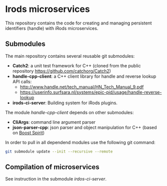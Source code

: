 # Irods microservices

This repository contains the code for creating and managing persistent
identifiers (handle) with iRods microservices.

## Submodules
The main repository contains several reusable git submodules:
* **Catch2**: a unit test framework for C++
  (cloned from the public repository https://github.com/catchorg/Catch2)
* **handle-cpp-client**: a C++ client library for handle and reverse
  lookup API calls:
  * http://www.handle.net/tech_manual/HN_Tech_Manual_9.pdf
  * https://userinfo.surfsara.nl/systems/epic-pid/usage/handle-reverse-lookup
* **irods-ci-server**: Building system for iRods plugins. 

The module _handle-cpp-client_ depends on other submodules:
* **CliArgs**: command line argument parser
* **json-parser-cpp**: json parser and object manipulation for C++ 
  (based on [Boost Spirit](https://www.boost.org/doc/libs/1_64_0/libs/spirit/doc/html/index.html))

In order to pull in all dependend modules use the following git command:
```bash
git submodule update --init --recursive --remote
```

## Compilation of microservices
See instruction in the submodule _irdos-ci-server_.
